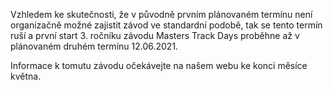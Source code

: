 Vzhledem ke skutečnosti, že v původně prvním plánovaném termínu není organizačně možné zajistit závod ve standardní podobě, tak se tento termín ruší a první start 3. ročníku závodu Masters Track Days proběhne až v plánovaném druhém termínu 12.06.2021. 

Informace k tomutu závodu očekávejte na našem webu ke konci měsíce května.